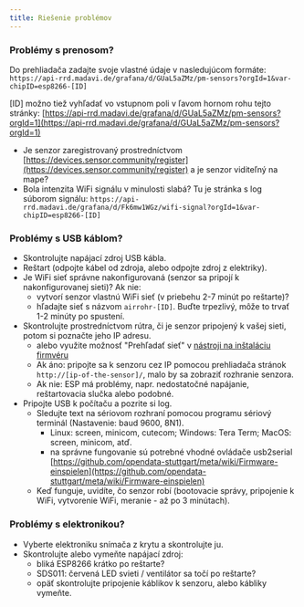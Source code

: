 ```yaml
---
title: Riešenie problémov
---
```


### Problémy s prenosom?
Do prehliadača zadajte svoje vlastné údaje v nasledujúcom formáte:
`https://api-rrd.madavi.de/grafana/d/GUaL5aZMz/pm-sensors?orgId=1&var-chipID=esp8266-[ID]`

[ID] možno tiež vyhľadať vo vstupnom poli v ľavom hornom rohu tejto stránky: [https://api-rrd.madavi.de/grafana/d/GUaL5aZMz/pm-sensors?orgId=1](https://api-rrd.madavi.de/grafana/d/GUaL5aZMz/pm-sensors?orgId=1)

* Je senzor zaregistrovaný prostredníctvom [https://devices.sensor.community/register](https://devices.sensor.community/register) a je senzor viditeľný na mape?
* Bola intenzita WiFi signálu v minulosti slabá?
Tu je stránka s log súborom signálu: `https://api-rrd.madavi.de/grafana/d/Fk6mw1WGz/wifi-signal?orgId=1&var-chipID=esp8266-[ID]`



### Problémy s USB káblom?
* Skontrolujte napájací zdroj USB kábla.
* Reštart (odpojte kábel od zdroja, alebo odpojte zdroj z elektriky).
* Je WiFi sieť správne nakonfigurovaná (senzor sa pripojí k nakonfigurovanej sieti)? Ak nie:
    * vytvorí senzor vlastnú WiFi sieť (v priebehu 2-7 minút po reštarte)?
    * hľadajte sieť s názvom `airrohr-[ID]`. Buďte trpezlivý, môže to trvať 1-2 minúty po spustení.
* Skontrolujte prostredníctvom rútra, či je senzor pripojený k vašej sieti, potom si poznačte jeho IP adresu.
    * alebo využite možnosť "Prehľadať sieť" v [nástroji na inštaláciu firmvéru](https://github.com/opendata-stuttgart/airrohr-firmware-flasher//)
    * Ak áno: pripojte sa k senzoru cez IP pomocou prehliadača stránok `http://[ip-of-the-sensor]/`, malo by sa zobraziť rozhranie senzora.
    * Ak nie: ESP má problémy, napr. nedostatočné napájanie, reštartovacia slučka alebo podobné.
* Pripojte USB k počítaču a pozrite si log.
    * Sledujte text na sériovom rozhraní pomocou programu sériový terminál (Nastavenie: baud 9600, 8N1).
        * Linux: screen, minicom, cutecom; Windows: Tera Term; MacOS: screen, minicom, atď.
        * na správne fungovanie sú potrebné vhodné ovládače usb2serial [https://github.com/opendata-stuttgart/meta/wiki/Firmware-einspielen](https://github.com/opendata-stuttgart/meta/wiki/Firmware-einspielen)                                                                                                                                                                                                                                                                                                                      
    * Keď funguje, uvidíte, čo senzor robí (bootovacie správy, pripojenie k WiFi, vytvorenie WiFi, meranie - až po 3 minútach).

### Problémy s elektronikou?
* Vyberte elektroniku snímača z krytu a skontrolujte ju.
* Skontrolujte alebo vymeňte napájací zdroj:
    * bliká ESP8266 krátko po reštarte?
    * SDS011: červená LED svieti / ventilátor sa točí po reštarte?
    * opäť skontrolujte pripojenie káblikov k senzoru, alebo kábliky vymeňte.
